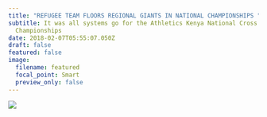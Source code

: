 ```yaml
---
title: "REFUGEE TEAM FLOORS REGIONAL GIANTS IN NATIONAL CHAMPIONSHIPS "
subtitle: It was all systems go for the Athletics Kenya National Cross Country
  Championships
date: 2018-02-07T05:55:07.050Z
draft: false
featured: false
image:
  filename: featured
  focal_point: Smart
  preview_only: false
---
```

![](https://web.archive.org/web/20200812031858im_/http://teglapeacefoundation.org/wp-content/uploads/2019/02/National-Cross-Country_Eldoret_9.jpg)
